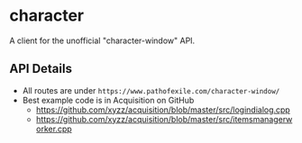 # character

A client for the unofficial "character-window" API.

## API Details

* All routes are under `https://www.pathofexile.com/character-window/`
* Best example code is in Acquisition on GitHub
	* https://github.com/xyzz/acquisition/blob/master/src/logindialog.cpp
	* https://github.com/xyzz/acquisition/blob/master/src/itemsmanagerworker.cpp
